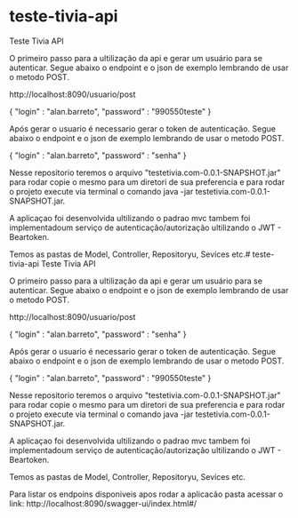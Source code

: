 # teste-tivia-api
Teste Tivia API

O primeiro passo para a ultilização da api e gerar um usuário para se autenticar.
Segue abaixo o endpoint e o json de exemplo lembrando de usar o metodo POST.

http://localhost:8090/usuario/post

{
  "login" : "alan.barreto",
  "password" : "990550teste"
}

Após gerar o usuario é necessario gerar o token de autenticação.
Segue abaixo o endpoint e o json de exemplo lembrando de usar o metodo POST.

{
  "login" : "alan.barreto",
  "password" : "senha"
}

Nesse repositorio teremos o arquivo "testetivia.com-0.0.1-SNAPSHOT.jar" para rodar copie o mesmo para um diretori de sua preferencia e para rodar o projeto execute via terminal o comando java -jar testetivia.com-0.0.1-SNAPSHOT.jar.

A aplicaçao foi desenvolvida ultilizando o padrao mvc tambem foi implementadoum serviço de autenticação/autorização ultilizando o JWT - Beartoken.

Temos as pastas de Model, Controller, Repositoryu, Sevices etc.# teste-tivia-api
Teste Tivia API

O primeiro passo para a ultilização da api e gerar um usuário para se autenticar.
Segue abaixo o endpoint e o json de exemplo lembrando de usar o metodo POST.

http://localhost:8090/usuario/post

{
  "login" : "alan.barreto",
  "password" : "senha"
}

Após gerar o usuario é necessario gerar o token de autenticação.
Segue abaixo o endpoint e o json de exemplo lembrando de usar o metodo POST.

{
  "login" : "alan.barreto",
  "password" : "990550teste"
}

Nesse repositorio teremos o arquivo "testetivia.com-0.0.1-SNAPSHOT.jar" para rodar copie o mesmo para um diretori de sua preferencia e para rodar o projeto execute via terminal o comando java -jar testetivia.com-0.0.1-SNAPSHOT.jar.

A aplicaçao foi desenvolvida ultilizando o padrao mvc tambem foi implementadoum serviço de autenticação/autorização ultilizando o JWT - Beartoken.

Temos as pastas de Model, Controller, Repositoryu, Sevices etc.

Para listar os endpoins disponiveis apos rodar a aplicacão pasta acessar o link: http://localhost:8090/swagger-ui/index.html#/
